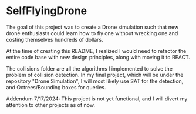 # SelfFlyingDrone

The goal of this project was to create a Drone simulation such that new drone enthusiasts could learn how to fly one without wrecking one and costing themselves hundreds of dollars. 

At the time of creating this README, I realized I would need to refactor the entire code base with new design principles, along with moving it to REACT. 

The collisions folder are all the algorithms I implemented to solve the problem of collision detection. 
In my final project, which will be under the repository "Drone Simulation", I will most likely use SAT for the detection, and Octrees/Bounding boxes for queries.

Addendum 7/17/2024: This project is not yet functional, and I will divert my attention to other projects as of now.
